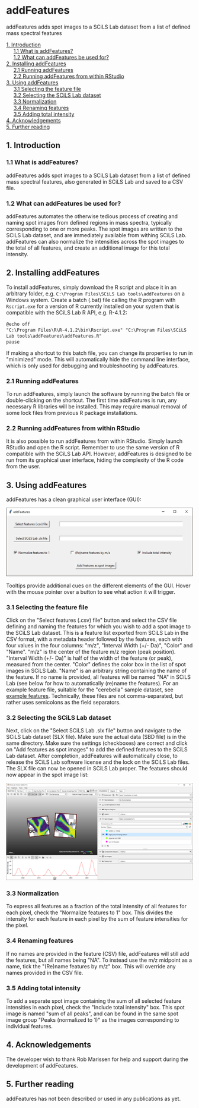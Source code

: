 # addFeatures
addFeatures adds spot images to a SCiLS Lab dataset from a list of defined mass spectral features

[1. Introduction](#1-Introduction)  
&nbsp;&nbsp;&nbsp;&nbsp;&nbsp;[1.1 What is addFeatures?](#11-What-is-addFeatures)  
&nbsp;&nbsp;&nbsp;&nbsp;&nbsp;[1.2 What can addFeatures be used for?](#12-What-can-addFeatures-be-used-for)  
[2. Installing addFeatures](#2-Installing-addFeatures)  
&nbsp;&nbsp;&nbsp;&nbsp;&nbsp;[2.1 Running addFeatures](#21-Running-addFeatures)  
&nbsp;&nbsp;&nbsp;&nbsp;&nbsp;[2.2 Running addFeatures from within RStudio](#22-Running-addFeatures-from-within-RStudio)  
[3. Using addFeatures](#3-Using-addFeatures)  
&nbsp;&nbsp;&nbsp;&nbsp;&nbsp;[3.1 Selecting the feature file](#31-Selecting-the-feature-file)  
&nbsp;&nbsp;&nbsp;&nbsp;&nbsp;[3.2 Selecting the SCiLS Lab dataset](#32-Selecting-the-SCiLS-Lab-dataset)  
&nbsp;&nbsp;&nbsp;&nbsp;&nbsp;[3.3 Normalization](#33-Normalization)  
&nbsp;&nbsp;&nbsp;&nbsp;&nbsp;[3.4 Renaming features](#34-Renaming-features)  
&nbsp;&nbsp;&nbsp;&nbsp;&nbsp;[3.5 Adding total intensity](#35-Adding-total-intensity)  
[4. Acknowledgements ](#4-Acknowledgements)  
[5. Further reading](#5-Further-reading)  

## 1. Introduction

### 1.1 What is addFeatures?

addFeatures adds spot images to a SCiLS Lab dataset from a list of defined mass spectral features, also generated in SCiLS Lab and saved to a CSV file.

### 1.2 What can addFeatures be used for?

addFeatures automates the otherwise tedious process of creating and naming spot images from defined regions in mass spectra, typically corresponding to one or more peaks. The spot images are written to the SCiLS Lab dataset, and are immediately available from withing SCiLS Lab. addFeatures can also normalize the intensities across the spot images to the total of all features, and create an additional image for this total intensity.

## 2. Installing addFeatures

To install addFeatures, simply download the R script and place it in an arbitrary folder, e.g. ```C:\Program Files\SCiLS Lab tools\addFeatures``` on a Windows system. Create a batch (.bat) file calling the R program with ```Rscript.exe``` for a version of R currently installed on your system that is compatible with the SCiLS Lab R API, e.g. R-4.1.2:

```
@echo off
"C:\Program Files\R\R-4.1.2\bin\Rscript.exe" "C:\Program Files\SCiLS Lab tools\addFeatures\addFeatures.R"
pause
```

If making a shortcut to this batch file, you can change its properties to run in "minimized" mode. This will automatically hide the command line interface, which is only used for debugging and troubleshooting by addFeatures.

### 2.1 Running addFeatures

To run addFeatures, simply launch the software by running the batch file or double-clicking on the shortcut. The first time addFeatures is run, any necessary R libraries will be installed. This may require manual removal of some lock files from previous R package installations.


### 2.2 Running addFeatures from within RStudio

It is also possible to run addFeatures from within RStudio. Simply launch RStudio and open the R script. Remember to use the same version of R compatible with the SCiLS Lab API. However, addFeatures is designed to be run from its graphical user interface, hiding the complexity of the R code from the user.


## 3. Using addFeatures

addFeatures has a clean graphical user interface (GUI):

![screenshot](./pictures/addFeatures.png)

Tooltips provide additional cues on the different elements of the GUI. Hover with the mouse pointer over a button to see what action it will trigger.

### 3.1 Selecting the feature file

Click on the "Select features (.csv) file" button and select the CSV file defining and naming the features for which you wish to add a spot image to the SCiLS Lab dataset. This is a feature list exported from SCiLS Lab in the CSV format, with a metadata header followed by the features, each with four values in the four columns: "m/z", "Interval Width (+/- Da)", "Color" and "Name". "m/z" is the center of the feature m/z region (peak position). "Interval Width (+/- Da)" is half of the width of the feature (or peak), measured from the center. "Color" defines the color box in the list of spot images in SCiLS Lab. "Name" is an arbitrary string containing the name of the feature. If no name is provided, all features will be named "NA" in SCiLS Lab (see below for how to automatically (re)name the features). For an example feature file, suitable for the "cerebella" sample dataset, see [example features](files/example_features.csv). Technically, these files are not comma-separated, but rather uses semicolons as the field separators.

### 3.2 Selecting the SCiLS Lab dataset

Next, click on the "Select SCiLS Lab .slx file" button and navigate to the SCiLS Lab dataset (SLX file). Make sure the actual data (SBD file) is in the same directory. Make sure the settings (checkboxes) are correct and click on "Add features as spot images" to add the defined features to the SCiLS Lab dataset. After completion, addFeatures will automatically close, to release the SCiLS Lab software license and the lock on the SCiLS Lab files. The SLX file can now be opened in SCiLS Lab proper. The features should now appear in the spot image list:

![SCiLS Lab view](./pictures/SCiLS_Lab_view.png)

### 3.3 Normalization

To express all features as a fraction of the total intensity of all features for each pixel, check the "Normalize features to 1" box. This divides the intensity for each feature in each pixel by the sum of feature intensities for the pixel.

### 3.4 Renaming features

If no names are provided in the feature (CSV) file, addFeatures will still add the features, but all names being "NA". To instead use the m/z midpoint as a name, tick the "(Re)name features by m/z" box. This will override any names provided in the CSV file.

### 3.5 Adding total intensity

To add a separate spot image containing the sum of all selected feature intensities in each pixel, check the "Include total intensity" box. This spot image is named "sum of all peaks", and can be found in the same spot image group "Peaks (normalized to 1)" as the images corresponding to individual features.


## 4. Acknowledgements

The developer wish to thank Rob Marissen for help and support during the development of addFeatures.


## 5. Further reading

addFeatures has not been described or used in any publications as yet.
